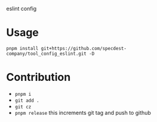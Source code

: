 eslint config

# Usage

`pnpm install git+https://github.com/specdest-company/tool_config_eslint.git -D`

# Contribution

- `pnpm i`
- `git add .`
- `git cz`
- `pnpm release` this increments git tag and push to github
